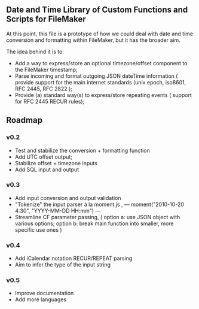 ## Date and Time Library of Custom Functions and Scripts for FileMaker


At this point, this file is a prototype of how we could deal with date and time conversion and formatting within FileMaker, but it has the broader aim.

The idea behind it is to:
- Add a way to express/store an optional timezone/offset component to the FileMaker timestamp;
- Parse incoming and format outgoing JSON dateTime information ( provide support for the main internet standards (unix epoch, iso8601, RFC 2445, RFC 2822 );
- Provide (a) standard way(s) to express/store repeating events ( support for RFC 2445 RECUR rules);
    


## Roadmap

### v0.2
- Test and stabilize the conversion + formatting function
- Add UTC offset output;
- Stabilize offset + timezone inputs
- Add SQL input and output

### v0.3
- Add input conversion and output validation
- "Tokenize" the input parser  à la moment.js , — moment("2010-10-20 4:30", "YYYY-MM-DD HH:mm") —
- Streamline CF parameter passing, ( option a: use JSON object with various options; option b: break main function into smaller, more specific use ones ) 

### v0.4

- Add iCalendar notation RECUR/REPEAT parsing 
- Aim to infer the type of the input string


### v0.5

- Improve documentation
- Add more languages

